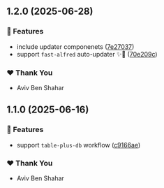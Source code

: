 ## 1.2.0 (2025-06-28)

### 🚀 Features

- include updater componenets ([7e27037](https://github.com/Avivbens/alfredo/commit/7e27037))
- support `fast-alfred` auto-updater ✨🥷 ([70e209c](https://github.com/Avivbens/alfredo/commit/70e209c))

### ❤️ Thank You

- Aviv Ben Shahar

## 1.1.0 (2025-06-16)

### 🚀 Features

- support `table-plus-db` workflow ([c9166ae](https://github.com/Avivbens/alfredo/commit/c9166ae))

### ❤️ Thank You

- Aviv Ben Shahar
